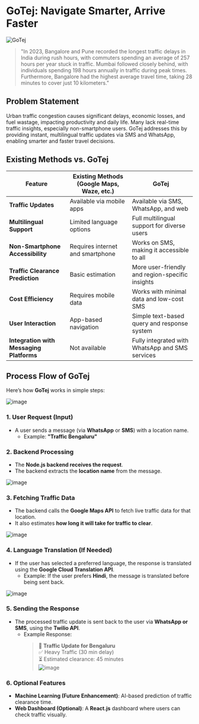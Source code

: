 # GoTej: Navigate Smarter, Arrive Faster

![GoTej](https://github.com/mmahesh09/GoTej/blob/6993d32e50233722eeee8d8eb9066f7647a36ef8/Project%20assets/Credit-Card%20fraud%20detection%20(5).png)

>"In 2023, Bangalore and Pune recorded the longest traffic delays in India during rush hours, with commuters spending an average of 257 hours per year stuck in traffic. Mumbai followed closely behind, with individuals spending 198 hours annually in traffic during peak times. Furthermore, Bangalore had the highest average travel time, taking 28 minutes to cover just 10 kilometers."


## Problem Statement

Urban traffic congestion causes significant delays, economic losses, and fuel wastage, impacting productivity and daily life. Many lack real-time traffic insights, especially non-smartphone users. GoTej addresses this by providing instant, multilingual traffic updates via SMS and WhatsApp, enabling smarter and faster travel decisions.


## Existing Methods vs. GoTej
| Feature | Existing Methods (Google Maps, Waze, etc.) | GoTej |
|---------|--------------------------------------|------|
| **Traffic Updates** | Available via mobile apps | Available via SMS, WhatsApp, and web |
| **Multilingual Support** | Limited language options | Full multilingual support for diverse users |
| **Non-Smartphone Accessibility** | Requires internet and smartphone | Works on SMS, making it accessible to all |
| **Traffic Clearance Prediction** | Basic estimation | More user-friendly and region-specific insights |
| **Cost Efficiency** | Requires mobile data | Works with minimal data and low-cost SMS |
| **User Interaction** | App-based navigation | Simple text-based query and response system |
| **Integration with Messaging Platforms** | Not available | Fully integrated with WhatsApp and SMS services |


## **Process Flow of GoTej**  

Here’s how **GoTej** works in simple steps:  

![image](https://github.com/mmahesh09/GoTej/blob/9b6a915a020e09cdeb28994457fe9ad452a90581/Project%20assets/1.png)

### **1. User Request (Input)**  
- A user sends a message (via **WhatsApp** or **SMS**) with a location name.  
  - Example: **"Traffic Bengaluru"**  


### **2. Backend Processing**  
- The **Node.js backend receives the request**.  
- The backend extracts the **location name** from the message.  

![image](https://github.com/mmahesh09/GoTej/blob/62e6e9deaf3198ea76ba3089f66e12b71ae342a3/Project%20assets/2.png)

### **3. Fetching Traffic Data**  
- The backend calls the **Google Maps API** to fetch live traffic data for that location.  
- It also estimates **how long it will take for traffic to clear**.  

![image](https://github.com/mmahesh09/GoTej/blob/46fd6967d38d463ffc77d94c784903a3543e0d76/Project%20assets/3.png)

### **4. Language Translation (If Needed)**  
- If the user has selected a preferred language, the response is translated using the **Google Cloud Translation API**.  
  - Example: If the user prefers **Hindi**, the message is translated before being sent back.  

![image](https://github.com/mmahesh09/GoTej/blob/d831479fee617af7811c43b3cd78d9f1a1dad876/Project%20assets/4.png)

### **5. Sending the Response**  
- The processed traffic update is sent back to the user via **WhatsApp or SMS**, using the **Twilio API**.  
  - Example Response:  
    > 🚦 **Traffic Update for Bengaluru**  
    > ✅ Heavy Traffic (30 min delay)  
    > ⏳ Estimated clearance: 45 minutes  
![image](https://github.com/mmahesh09/GoTej/blob/a56b1635e526883daa99bd7c99097862ddbece38/Project%20assets/5.png)

### **6. Optional Features**  
- **Machine Learning (Future Enhancement)**: AI-based prediction of traffic clearance time.  
- **Web Dashboard (Optional)**: A **React.js** dashboard where users can check traffic visually.  

